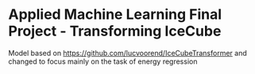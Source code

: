 # Applied Machine Learning Final Project - Transforming IceCube
Model based on https://github.com/lucvoorend/IceCubeTransformer and changed to focus mainly on the task of energy regression
